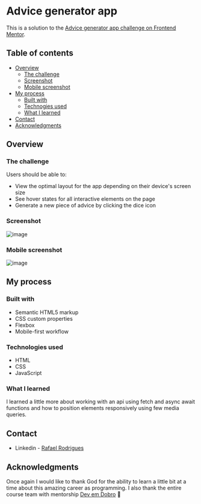 # Advice generator app

This is a solution to the [Advice generator app challenge on Frontend Mentor](https://www.frontendmentor.io/challenges/advice-generator-app-QdUG-13db).

## Table of contents

- [Overview](#overview)
  - [The challenge](#the-challenge)
  - [Screenshot](#screenshot)
  - [Mobile screenshot](#mobile-screenshot)
- [My process](#my-process)
  - [Built with](#built-with)
  - [Technogies used](#technologies-used)
  - [What I learned](#what-i-learned)
- [Contact](#contact)
- [Acknowledgments](#acknowledgments)

## Overview

### The challenge

Users should be able to:

- View the optimal layout for the app depending on their device's screen size
- See hover states for all interactive elements on the page
- Generate a new piece of advice by clicking the dice icon

### Screenshot
![image](https://user-images.githubusercontent.com/106329803/196265823-a135b2dc-060e-4216-8bed-3dbe9abc3f7d.png)

### Mobile screenshot
![image](https://user-images.githubusercontent.com/106329803/196270266-b4c7c9ee-60dd-4f5c-b2a2-dcaa6181ac66.png)

## My process

### Built with

- Semantic HTML5 markup
- CSS custom properties
- Flexbox
- Mobile-first workflow

### Technologies used

- HTML 
- CSS
- JavaScript


### What I learned

I learned a little more about working with an api using fetch and async await functions and how to position elements responsively using few media queries.

## Contact
- Linkedin - [Rafael Rodrigues](https://github.com/rafael-rodrigues01)


## Acknowledgments
Once again I would like to thank God for the ability to learn a little bit at a time about this amazing career as programming.
I also thank the entire course team with mentorship [Dev em Dobro](https://www.linkedin.com/company/dev-em-dobro/) 🙏